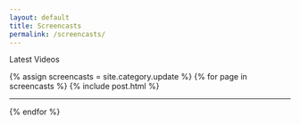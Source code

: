 ```yaml
---
layout: default
title: Screencasts
permalink: /screencasts/
---
```


Latest Videos	

{% assign screencasts = site.category.update %}
{% for page in screencasts %}
	{% include post.html %}
	<hr class="leader-3 trailer-2">
{% endfor %}